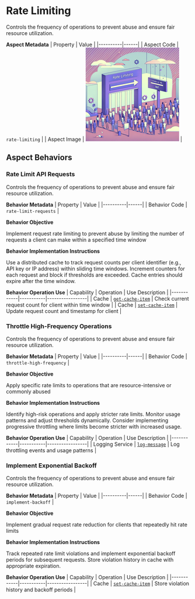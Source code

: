 # Rate Limiting
Controls the frequency of operations to prevent abuse and ensure fair resource utilization.

**Aspect Metadata**
| Property | Value |
|----------|------|
| Aspect Code | `rate-limiting` |
| Aspect Image | ![Rate Limiting Aspect Square Image](./images/rate-limiting_small.png) |

## Aspect Behaviors


### Rate Limit API Requests
Controls the frequency of operations to prevent abuse and ensure fair resource utilization.

**Behavior Metadata**
| Property | Value |
|----------|------|
| Behavior Code | `rate-limit-requests` |

**Behavior Objective**

Implement request rate limiting to prevent abuse by limiting the number of requests a client can make within a specified time window

**Behavior Implementation Instructions**

Use a distributed cache to track request counts per client identifier (e.g., API key or IP address) within sliding time windows. Increment counters for each request and block if thresholds are exceeded. Cache entries should expire after the time window.

**Behavior Operation Use**
| Capability | Operation | Use Description |
|------------|-----------|-----------------|
| Cache | [`get-cache-item`](../../capability/cache#get-cache-item) | Check current request count for client within time window |
| Cache | [`set-cache-item`](../../capability/cache#set-cache-item) | Update request count and timestamp for client |


### Throttle High-Frequency Operations
Controls the frequency of operations to prevent abuse and ensure fair resource utilization.

**Behavior Metadata**
| Property | Value |
|----------|------|
| Behavior Code | `throttle-high-frequency` |

**Behavior Objective**

Apply specific rate limits to operations that are resource-intensive or commonly abused

**Behavior Implementation Instructions**

Identify high-risk operations and apply stricter rate limits. Monitor usage patterns and adjust thresholds dynamically. Consider implementing progressive throttling where limits become stricter with increased usage.

**Behavior Operation Use**
| Capability | Operation | Use Description |
|------------|-----------|-----------------|
| Logging Service | [`log-message`](../../capability/logging-service#log-message) | Log throttling events and usage patterns |


### Implement Exponential Backoff
Controls the frequency of operations to prevent abuse and ensure fair resource utilization.

**Behavior Metadata**
| Property | Value |
|----------|------|
| Behavior Code | `implement-backoff` |

**Behavior Objective**

Implement gradual request rate reduction for clients that repeatedly hit rate limits

**Behavior Implementation Instructions**

Track repeated rate limit violations and implement exponential backoff periods for subsequent requests. Store violation history in cache with appropriate expiration.

**Behavior Operation Use**
| Capability | Operation | Use Description |
|------------|-----------|-----------------|
| Cache | [`set-cache-item`](../../capability/cache#set-cache-item) | Store violation history and backoff periods |

